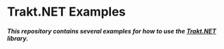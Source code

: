 Trakt.NET Examples
===
##### This repository contains several examples for how to use the [Trakt.NET](https://github.com/henrikfroehling/TraktApiSharp) library.
